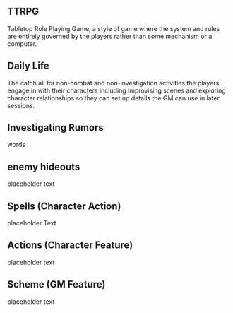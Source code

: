 ## TTRPG
Tabletop Role Playing Game, a style of game where the system and rules are entirely governed by the players rather than some mechanism or a computer.

## Daily Life
The catch all for non-combat and non-investigation activities the players engage in with their characters including improvising scenes and exploring character relationships so they can set up details the GM can use in later sessions.

## Investigating Rumors
words

## enemy hideouts
placeholder text

## Spells (Character Action)
placeholder Text

## Actions (Character Feature)
placeholder text

## Scheme (GM Feature)
placeholder text

